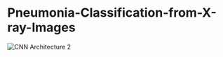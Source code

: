 # Pneumonia-Classification-from-X-ray-Images

![CNN Architecture 2](https://user-images.githubusercontent.com/81231619/201479339-1b1b0d15-22a0-42f2-96c2-c64561c23e77.jpg)
